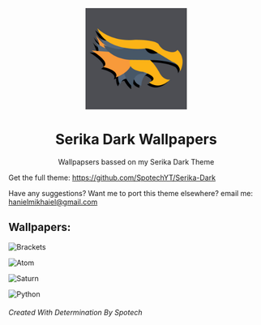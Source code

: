 <p align="center"><img src="https://raw.githubusercontent.com/SpotechYT/Serika-Dark/main/Logo.jpg" height="200"></p>
<h1 align="center">Serika Dark Wallpapers</h1>
<p align="center">Wallpapsers bassed on my Serika Dark Theme</p>

Get the full theme: https://github.com/SpotechYT/Serika-Dark

Have any suggestions? Want me to port this theme elsewhere? email me: hanielmikhaiel@gmail.com

## Wallpapers:

![Brackets](https://raw.githubusercontent.com/SpotechYT/serika-dark-wallpapers/main/Serika-Wallpaper-Brackets.jpg)

![Atom](https://raw.githubusercontent.com/SpotechYT/serika-dark-wallpapers/main/Serika-Wallpaper-Atom.jpg)

![Saturn](https://raw.githubusercontent.com/SpotechYT/serika-dark-wallpapers/main/Serika-Wallpaper-Saturn.jpg)

![Python](https://raw.githubusercontent.com/SpotechYT/serika-dark-wallpapers/main/Serika-Wallpaper-Python.jpg)


###### Created With Determination By Spotech
